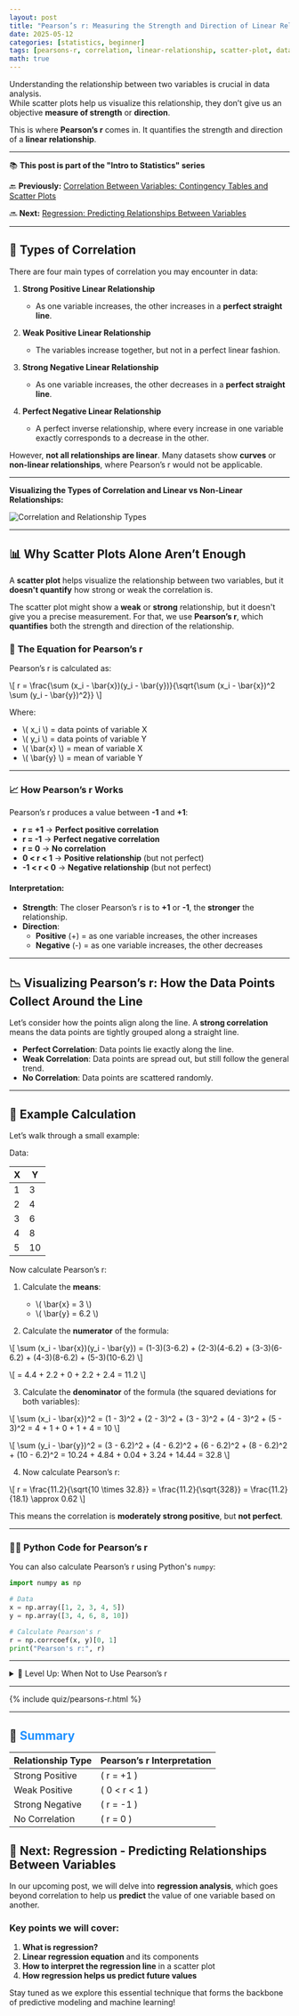 ```yaml
---
layout: post
title: "Pearson’s r: Measuring the Strength and Direction of Linear Relationships"
date: 2025-05-12
categories: [statistics, beginner]
tags: [pearsons-r, correlation, linear-relationship, scatter-plot, data-analysis]
math: true
---
```


Understanding the relationship between two variables is crucial in data analysis.  
While scatter plots help us visualize this relationship, they don’t give us an objective **measure of strength** or **direction**.

This is where **Pearson’s r** comes in. It quantifies the strength and direction of a **linear relationship**.

---

<div class="series-nav">
  <p>📚 <strong>This post is part of the "Intro to Statistics" series</strong></p>
  <p>🔙 <strong>Previously:</strong> <a href="/posts/correlation-contingency-scatter/">Correlation Between Variables: Contingency Tables and Scatter Plots</a></p>
  <p>🔜 <strong>Next:</strong> <a href="/posts/Regression/">Regression: Predicting Relationships Between Variables</a></p>
</div>

---
## 🎯 **Types of Correlation**

There are four main types of correlation you may encounter in data:

1. **Strong Positive Linear Relationship**  
   - As one variable increases, the other increases in a **perfect straight line**.
   
2. **Weak Positive Linear Relationship**  
   - The variables increase together, but not in a perfect linear fashion.
   
3. **Strong Negative Linear Relationship**  
   - As one variable increases, the other decreases in a **perfect straight line**.

4. **Perfect Negative Linear Relationship**  
   - A perfect inverse relationship, where every increase in one variable exactly corresponds to a decrease in the other.

However, **not all relationships are linear**. Many datasets show **curves** or **non-linear relationships**, where Pearson’s r would not be applicable.

---

**Visualizing the Types of Correlation and Linear vs Non-Linear Relationships:**

![Correlation and Relationship Types](/assets/images/PearsonsR.png)

---

## 📊 **Why Scatter Plots Alone Aren’t Enough**

A **scatter plot** helps visualize the relationship between two variables, but it **doesn't quantify** how strong or weak the correlation is.  

The scatter plot might show a **weak** or **strong** relationship, but it doesn't give you a precise measurement. For that, we use **Pearson’s r**, which **quantifies** both the strength and direction of the relationship.

### 🧮 **The Equation for Pearson’s r**

Pearson’s r is calculated as:

\\[
r = \frac{\sum (x_i - \bar{x})(y_i - \bar{y})}{\sqrt{\sum (x_i - \bar{x})^2 \sum (y_i - \bar{y})^2}}
\\]

Where:
- \\( x_i \\) = data points of variable X
- \\( y_i \\) = data points of variable Y
- \\( \bar{x} \\) = mean of variable X
- \\( \bar{y} \\) = mean of variable Y

---

### 📈 **How Pearson’s r Works**

Pearson’s r produces a value between **-1** and **+1**:

- **r = +1** → **Perfect positive correlation**
- **r = -1** → **Perfect negative correlation**
- **r = 0** → **No correlation**
- **0 < r < 1** → **Positive relationship** (but not perfect)
- **-1 < r < 0** → **Negative relationship** (but not perfect)

#### **Interpretation**:
- **Strength**: The closer Pearson’s r is to **+1** or **-1**, the **stronger** the relationship.
- **Direction**: 
  - **Positive** (+) = as one variable increases, the other increases
  - **Negative** (-) = as one variable increases, the other decreases

---

## 📉 **Visualizing Pearson’s r: How the Data Points Collect Around the Line**

Let’s consider how the points align along the line. A **strong correlation** means the data points are tightly grouped along a straight line.

- **Perfect Correlation**: Data points lie exactly along the line.
- **Weak Correlation**: Data points are spread out, but still follow the general trend.
- **No Correlation**: Data points are scattered randomly.

---

## 🧪 **Example Calculation**

Let’s walk through a small example:

Data:

| X  | Y  |
|----|----|
| 1  | 3  |
| 2  | 4  |
| 3  | 6  |
| 4  | 8  |
| 5  | 10 |

Now calculate Pearson’s r:

1. Calculate the **means**:
   - \\( \bar{x} = 3 \\)
   - \\( \bar{y} = 6.2 \\)

2. Calculate the **numerator** of the formula:

\\[
\sum (x_i - \bar{x})(y_i - \bar{y}) = (1-3)(3-6.2) + (2-3)(4-6.2) + (3-3)(6-6.2) + (4-3)(8-6.2) + (5-3)(10-6.2)
\\]

\\[
= 4.4 + 2.2 + 0 + 2.2 + 2.4 = 11.2
\\]

3. Calculate the **denominator** of the formula (the squared deviations for both variables):

\\[
\sum (x_i - \bar{x})^2 = (1 - 3)^2 + (2 - 3)^2 + (3 - 3)^2 + (4 - 3)^2 + (5 - 3)^2 = 4 + 1 + 0 + 1 + 4 = 10
\\]

\\[
\sum (y_i - \bar{y})^2 = (3 - 6.2)^2 + (4 - 6.2)^2 + (6 - 6.2)^2 + (8 - 6.2)^2 + (10 - 6.2)^2 = 10.24 + 4.84 + 0.04 + 3.24 + 14.44 = 32.8
\\]

4. Now calculate Pearson’s r:

\\[
r = \frac{11.2}{\sqrt{10 \times 32.8}} = \frac{11.2}{\sqrt{328}} = \frac{11.2}{18.1} \approx 0.62
\\]

This means the correlation is **moderately strong positive**, but **not perfect**.

---

### 🧑‍💻 **Python Code for Pearson’s r**

You can also calculate Pearson’s r using Python's `numpy`:

```python
import numpy as np

# Data
x = np.array([1, 2, 3, 4, 5])
y = np.array([3, 4, 6, 8, 10])

# Calculate Pearson's r
r = np.corrcoef(x, y)[0, 1]
print("Pearson's r:", r)

```
---

<details class="border rounded p-3 bg-light my-4"> 
<summary class="fw-bold text-primary">
🧠 Level Up: When Not to Use Pearson’s r</summary> <div class="mt-2"> <p>Pearson’s r assumes a <b>linear relationship</b> between two variables. But what if the data forms a <b>curve</b> ? </p> <ul> <li>📊 If your data is <b> non-linear </b>, Pearson’s r won’t give you an accurate measure of correlation. The relationship might look like a U-shape or exponential curve, which Pearson’s r can’t capture.</li> <li>🔄 For <b> non-linear relationships </b>, try using <b> Spearman’s rank correlation </b>, which assesses monotonic relationships (whether increasing or decreasing).</li> <li>🎯 Always visualize the data first with a scatter plot to check if the relationship is linear before calculating Pearson’s r.</li> </ul> <p>Understanding when Pearson’s r applies — and when it doesn’t — is key to reliable data analysis.</p> </div> </details>

---

{% include quiz/pearsons-r.html %}

---

## 🔁 <span style="color:#1E90FF;">Summary</span>

| Relationship Type      | Pearson’s r Interpretation  |
|------------------------|----------------------------|
| Strong Positive        | \( r = +1 \)                |
| Weak Positive          | \( 0 < r < 1 \)             |
| Strong Negative        | \( r = -1 \)                |
| No Correlation         | \( r = 0 \)                 |


## 🎯 Next: Regression - Predicting Relationships Between Variables

In our upcoming post, we will delve into **regression analysis**, which goes beyond correlation to help us **predict** the value of one variable based on another. 

### Key points we will cover:
1. **What is regression?**
2. **Linear regression equation** and its components
3. **How to interpret the regression line** in a scatter plot
4. **How regression helps us predict future values**

Stay tuned as we explore this essential technique that forms the backbone of predictive modeling and machine learning!
